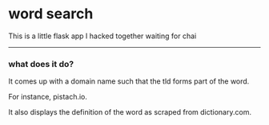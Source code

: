 # word search
This is a little flask app I hacked together waiting for chai

---
### what does it do?

It comes up with a domain name such that the tld forms part of the word. 

For instance, pistach.io.

It also displays the definition of the word as scraped from dictionary.com.
